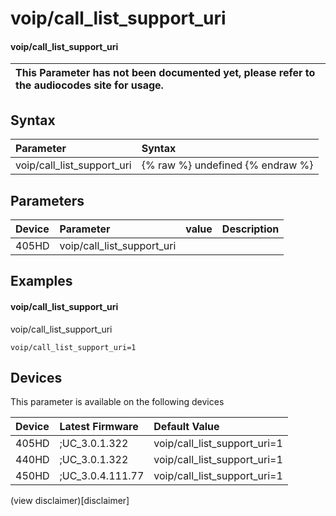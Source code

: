 ﻿---
description: voip/call_list_support_uri
search:
    keywords: ['voip','call_list_support_uri']
---

# voip/call_list_support_uri

#### voip/call_list_support_uri


| This Parameter has not been documented yet, please refer to the audiocodes site for usage.  |
| :--- |

## Syntax
| Parameter | Syntax |
| :--- | :--- |
|voip/call_list_support_uri | {% raw %} undefined {% endraw %} |

## Parameters
|Device|Parameter|value|Description|
|:---|:---|:---|:---|
| 405HD | voip/call_list_support_uri |  |  |

## Examples
#### voip/call_list_support_uri

voip/call_list_support_uri

```
voip/call_list_support_uri=1
```

## Devices
This parameter is available on the following devices

| Device | Latest Firmware | Default Value |
|:---|:---|:---|
| 405HD | ;UC_3.0.1.322 | voip/call_list_support_uri=1 
| 440HD | ;UC_3.0.1.322 | voip/call_list_support_uri=1 
| 450HD | ;UC_3.0.4.111.77 | voip/call_list_support_uri=1 

(view disclaimer)[disclaimer]
